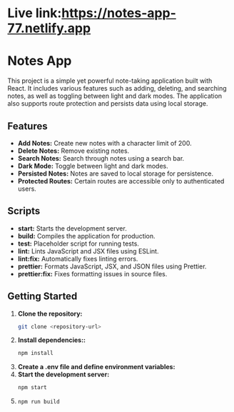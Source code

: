 # Live link:<https://notes-app-77.netlify.app>
# Notes App

This project is a simple yet powerful note-taking application built with React. It includes various features such as adding, deleting, and searching notes, as well as toggling between light and dark modes. The application also supports route protection and persists data using local storage.

## Features

- **Add Notes:** Create new notes with a character limit of 200.
- **Delete Notes:** Remove existing notes.
- **Search Notes:** Search through notes using a search bar.
- **Dark Mode:** Toggle between light and dark modes.
- **Persisted Notes:** Notes are saved to local storage for persistence.
- **Protected Routes:** Certain routes are accessible only to authenticated users.

## Scripts

- **start:** Starts the development server.
- **build:** Compiles the application for production.
- **test:** Placeholder script for running tests.
- **lint:** Lints JavaScript and JSX files using ESLint.
- **lint:fix:** Automatically fixes linting errors.
- **prettier:** Formats JavaScript, JSX, and JSON files using Prettier.
- **prettier:fix:** Fixes formatting issues in source files.

## Getting Started

1. **Clone the repository:**
   ```sh
   git clone <repository-url>
2. **Install dependencies::**
   ```sh
   npm install
3. **Create a .env file and define environment variables:**
4. **Start the development server:**
   ```sh
   npm start
5. ```sh
   npm run build
